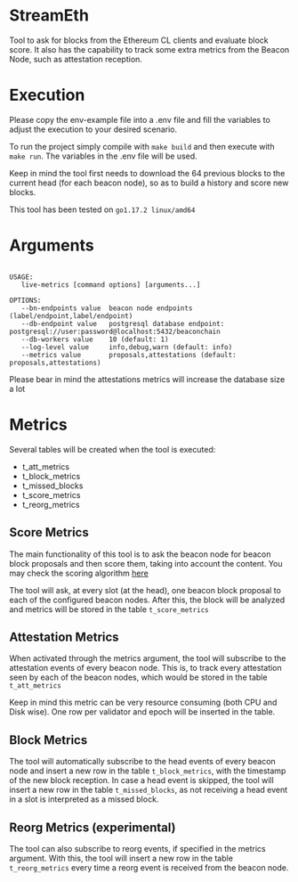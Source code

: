 # StreamEth
Tool to ask for blocks from the Ethereum CL clients and evaluate block score.
It also has the capability to track some extra metrics from the Beacon Node, such as attestation reception.

# Execution
Please copy the env-example file into a .env file and fill the variables to adjust the execution to your desired scenario.

To run the project simply compile with `make build` and then execute with `make run`.
The variables in the .env file will be used.

Keep in mind the tool first needs to download the 64 previous blocks to the current head (for each beacon node), so as to build a history and score new blocks.

This tool has been tested on `go1.17.2 linux/amd64`

# Arguments

```

USAGE:
   live-metrics [command options] [arguments...]

OPTIONS:
   --bn-endpoints value  beacon node endpoints (label/endpoint,label/endpoint)
   --db-endpoint value   postgresql database endpoint: postgresql://user:password@localhost:5432/beaconchain 
   --db-workers value    10 (default: 1)
   --log-level value     info,debug,warn (default: info)
   --metrics value       proposals,attestations (default: proposals,attestations)
```

Please bear in mind the attestations metrics will increase the database size a lot


# Metrics
Several tables will be created when the tool is executed:
- t_att_metrics
- t_block_metrics
- t_missed_blocks
- t_score_metrics
- t_reorg_metrics

## Score Metrics

The main functionality of this tool is to ask the beacon node for beacon block proposals and then score them, taking into account the content. You may check the scoring algorithm [here](https://github.com/attestantio/vouch/blob/0c75ee8315dc4e5df85eb2aa09b4acc2b4436661/strategies/beaconblockproposal/best/score.go#L222)

The tool will ask, at every slot (at the head), one beacon block proposal to each of the configured beacon nodes. After this, the block will be analyzed and metrics will be stored in the table `t_score_metrics`

## Attestation Metrics

When activated through the metrics argument, the tool will subscribe to the attestation events of every beacon node. This is, to track every attestation seen by each of the beacon nodes, which would be stored in the table `t_att_metrics`

Keep in mind this metric can be very resource consuming (both CPU and Disk wise). One row per validator and epoch will be inserted in the table.

## Block Metrics

The tool will automatically subscribe to the head events of every beacon node and insert a new row in the table `t_block_metrics`, with the timestamp of the new block reception.
In case a head event is skipped, the tool will insert a new row in the table `t_missed_blocks`, as not receiving a head event in a slot is interpreted as a missed block.

## Reorg Metrics (experimental)

The tool can also subscribe to reorg events, if specified in the metrics argument. With this, the tool will insert a new row in the table `t_reorg_metrics` every time a reorg event is received from the beacon node.



